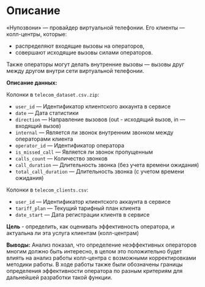 # Описание

«Нупозвони» — провайдер виртуальной телефонии. Его клиенты — колл-центры, которые: 

- распределяют входящие вызовы на операторов,
- совершают исходящие вызовы силами операторов.

Также операторы могут делать внутренние вызовы —  вызовы друг между другом внутри сети виртуальной телефонии.

**Описание данных:**

Колонки в `telecom_dataset.csv.zip`:

- `user_id` — Идентификатор клиентского аккаунта в сервисе
- `date` — Дата статистики
- `direction` — Направление вызовов (out - исходящий вызов, in — входящий вызов)
- `internal` — Является ли звонок внутренним звонком между операторами клиента
- `operator_id` — Идентификатор оператора
- `is_missed_call` — Является ли звонок пропущенным
- `calls_count` — Количество звонков
- `call_duration` — Длительность звонка (без учета времени ожидания)
- `total_call_duration` — Длительность звонка (с учетом времени ожидания)

Колонки в `telecom_clients.csv`:

- `user_id` — Идентификатор клиентского аккаунта в сервисе
- `tariff_plan` — Текущий тарифный план клиента
- `date_start` — Дата регистрации клиентв в сервисе

**Цель** - определить, как оценивать эффективность оператора, и актуальна ли эта услуга клиентам (колл-центрам)

**Выводы:**
Анализ показал, что определение неэффективных операторов многим должно быть интересно, в целом это положительно будет влиять на анализ работы колл-центра с возможными корректировками методики работы. В ходе работы также были обозначены границы определения эффективности оператора по разным критериям для дальнейшей разработки такой функции.
